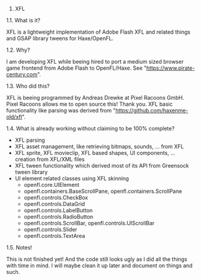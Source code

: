 1. XFL

1.1. What is it?

XFL is a lightweight implementation of Adobe Flash XFL and related things and GSAP library tweens for Haxe/OpenFL.

1.2. Why?

I am developing XFL while beeing hired to port a medium sized browser game frontend from Adobe Flash to OpenFL/Haxe. See "https://www.pirate-century.com". 

1.3. Who did this?

XFL is beeing programmed by Andreas Drewke at Pixel Racoons GmbH. Pixel Racoons allows me to open source this! Thank you.
XFL basic functionality like parsing was derived from "https://github.com/haxenme-old/xfl".

1.4. What is already working without claiming to be 100% complete?

  - XFL parsing
  - XFL asset management, like retrieving bitmaps, sounds, ... from XFL
  - XFL sprite, XFL movieclip, XFL based shapes, UI components, ... creation from XFL/XML files
  - XFL tween functionality which derived most of its API from Greensock tween library
  - UI element related classes using XFL skinning
    - openfl.core.UIElement
    - openfl.containers.BaseScrollPane, openfl.containers.ScrollPane
    - openfl.controls.CheckBox
    - openfl.controls.DataGrid
    - openfl.controls.LabelButton
    - openfl.controls.RadioButton
    - openfl.controls.ScrollBar, openfl.controls.UIScrollBar
    - openfl.controls.Slider
    - openfl.controls.TextArea

1.5. Notes!

This is not finished yet! And the code still looks ugly as I did all the things with time in mind. I will maybe clean it up later and document on things and such.

